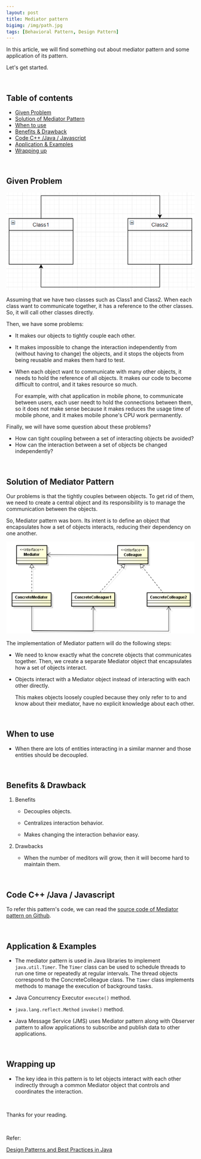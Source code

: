 ```yaml
---
layout: post
title: Mediator pattern
bigimg: /img/path.jpg
tags: [Behavioral Pattern, Design Pattern]
---
```


In this article, we will find something out about mediator pattern and some application of its pattern.

Let's get started.

<br>

## Table of contents
- [Given Problem](#given-problem)
- [Solution of Mediator Pattern](#solution-of-mediator-pattern)
- [When to use](#when-to-use)
- [Benefits & Drawback](#benefits-&-drawback)
- [Code C++ /Java / Javascript](#code-c++-java-javascript)
- [Application & Examples](#application-&-examples)
- [Wrapping up](#wrapping-up)


<br>

## Given Problem 

![](../img/design-pattern/mediator-pattern/problem-meditor-pattern.png)

Assuming that we have two classes such as Class1 and Class2. When each class want to communicate together, it has a reference to the other classes. So, it will call other classes directly.

Then, we have some problems:
- It makes our objects to tightly couple each other.
- It makes impossible to change the interaction independently from (without having to change) the objects, and it stops the objects from being reusable and makes them hard to test.
- When each object want to communicate with many other objects, it needs to hold the reference of all objects. It makes our code to become difficult to control, and it takes resource so much.

    For example, with chat application in mobile phone, to communicate between users, each user needt to hold the connections between them, so it does not make sense because it makes reduces the usage time of mobile phone, and it makes mobile phone's CPU work permanently.

Finally, we will have some question about these problems?
- How can tight coupling between a set of interacting objects be avoided?
- How can the interaction between a set of objects be changed independently?

<br>

## Solution of Mediator Pattern

Our problems is that the tightly couples between objects. To get rid of them, we need to create a central object and its responsibility is to manage the communication between the objects.

So, Mediator pattern was born. Its intent is to define an object that encapsulates how a set of objects interacts, reducing their dependency on one another.

![](../img/design-pattern/mediator-pattern/Mediator-pattern.png)

The implementation of Mediator pattern will do the following steps:
- We need to know exactly what the concrete objects that communicates together. Then, we create a separate Mediator object that encapsulates how a set of objects interact.

- Objects interact with a Mediator object instead of interacting with each other directly.

    This makes objects loosely coupled because they only refer to to and know about their mediator, have no explicit knowledge about each other.

<br>

## When to use
- When there are lots of entities interacting in a similar manner and those entities should be decoupled.


<br>

## Benefits & Drawback
1. Benefits

    - Decouples objects.

    - Centralizes interaction behavior.

    - Makes changing the interaction behavior easy.

2. Drawbacks

    - When the number of meditors will grow, then it will become hard to maintain them.


<br>

## Code C++ /Java / Javascript

To refer this pattern's code, we can read the [source code of Mediator pattern on Github](https://github.com/DucManhPhan/Design-Pattern/tree/master/Behavioral-Pattern/mediator-pattern/src/Java).

<br>

## Application & Examples
- The mediator pattern is used in Java libraries to implement ```java.util.Timer```. The ```Timer``` class can be used to schedule threads to run one time or repeatedly at regular intervals. The thread objects correspond to the ConcreteColleague class. The ```Timer``` class implements methods to manage the execution of background tasks.

- Java Concurrency Executor ```execute()``` method.

- ```java.lang.reflect.Method``` ```invoke()``` method.

- Java Message Service (JMS) uses Mediator pattern along with Observer pattern to allow applications to subscribe and publish data to other applications.

<br>

## Wrapping up
- The key idea in this pattern is to let objects interact with each other indirectly through a common
Mediator object that controls and coordinates the interaction.




<br>

Thanks for your reading.

<br>

Refer: 

[Design Patterns and Best Practices in Java]()